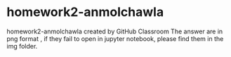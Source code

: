 # homework2-anmolchawla
homework2-anmolchawla created by GitHub Classroom
The answer are in png format , if they fail to open in jupyter notebook, please find them in the img folder.
